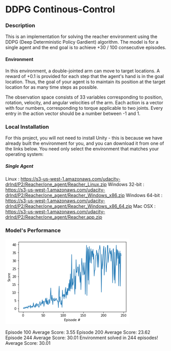 # DDPG Continous-Control

### Description
This is an implementation for solving the reacher environment using the DDPG (Deep Deterministic Policy Gardient) algorithm. The model is for a single agent and the end goal is to achieve +30 / 100 consecutive episodes.

#### Environment

In this environment, a double-jointed arm can move to target locations. A reward of +0.1 is provided for each step that the agent's hand is in the goal location. Thus, the goal of your agent is to maintain its position at the target location for as many time steps as possible.

The observation space consists of 33 variables corresponding to position, rotation, velocity, and angular velocities of the arm. Each action is a vector with four numbers, corresponding to torque applicable to two joints. Every entry in the action vector should be a number between -1 and 1.

### Local Installation

For this project, you will not need to install Unity - this is because we have already built the environment for you, and you can download it from one of the links below. You need only select the environment that matches your operating system:

##### Single Agent

Linux : https://s3-us-west-1.amazonaws.com/udacity-drlnd/P2/Reacher/one_agent/Reacher_Linux.zip
Windows 32-bit : https://s3-us-west-1.amazonaws.com/udacity-drlnd/P2/Reacher/one_agent/Reacher_Windows_x86.zip
Windows 64-bit : https://s3-us-west-1.amazonaws.com/udacity-drlnd/P2/Reacher/one_agent/Reacher_Windows_x86_64.zip
Mac OSX  : https://s3-us-west-1.amazonaws.com/udacity-drlnd/P2/Reacher/one_agent/Reacher.app.zip

### Model's Performance
![Screenshot](download.png)

Episode 100	Average Score: 3.55
Episode 200	Average Score: 23.62
Episode 244	Average Score: 30.01
Environment solved in 244 episodes!	Average Score: 30.01
